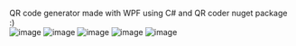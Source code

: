 QR code generator made with WPF using C# and QR coder nuget package :)
</br>
![image](https://github.com/buli03/QrCodeGenerator/assets/116970818/bda4db1f-8f39-4625-a6bd-f83c39f28005)
![image](https://github.com/buli03/QrCodeGenerator/assets/116970818/0d81fe0e-e778-4b21-a953-f80fc78cbb51)
![image](https://github.com/buli03/QrCodeGenerator/assets/116970818/f95ca971-69dd-45ab-8a41-2d582ed897d4)
![image](https://github.com/buli03/QrCodeGenerator/assets/116970818/8e31f56b-9d98-4679-b8bb-0c5102542b49)
![image](https://github.com/buli03/QrCodeGenerator/assets/116970818/efcf51df-3ceb-419a-a9e0-7ea27e486cc7)
